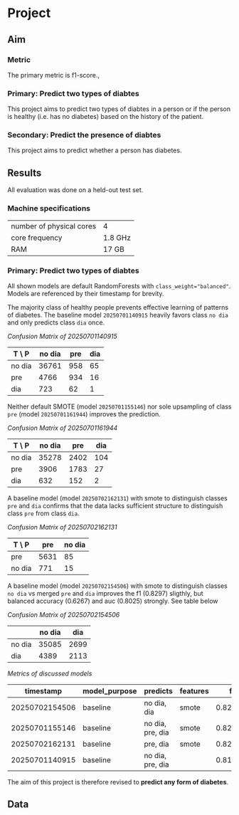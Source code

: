 
# Project

## Aim

### Metric

The primary metric is f1-score.,

### Primary: Predict two types of diabtes

This project aims to predict two types of diabtes in a person or if the person is healthy (i.e. has no diabetes) based on the history of the patient.

### Secondary: Predict the presence of diabtes

This project aims to predict whether a person has diabetes.

## Results

All evaluation was done on a held-out test set.

### Machine specifications

| | |
| - | - |
| number of physical cores | 4 |
| core frequency | 1.8 GHz |
| RAM | 17 GB |

### Primary: Predict two types of diabtes

All shown models are default RandomForests with `class_weight="balanced"`. Models are referenced by their timestamp for brevity.

The majority class of healthy people prevents effective learning of patterns of diabetes. The baseline model `20250701140915` heavily favors class `no dia` and only predicts class `dia` once.

_Confusion Matrix of 20250701140915_

| T \ P  |   no dia |   pre |   dia |
|--------|----------|-------|-------|
| no dia |    36761 |   958 |    65 |
| pre    |     4766 |   934 |    16 |
| dia    |      723 |    62 |     1 |

Neither default SMOTE (model `20250701155146`) nor sole upsampling of class `pre` (model `20250701161944`) improves the prediction.

_Confusion Matrix of 20250701161944_

| T \ P  |   no dia |   pre |   dia |
|--------|----------|-------|-------|
| no dia |    35278 |  2402 |   104 |
| pre    |     3906 |  1783 |    27 |
| dia    |      632 |   152 |     2 |

A baseline model (model `20250702162131`) with smote to distinguish classes `pre` and `dia` confirms that the data lacks sufficient structure to distinguish class `pre` from class `dia`.

_Confusion Matrix of 20250702162131_

| T \ P  |  pre | no dia |
|--------|------|--------|
| pre    | 5631 |     85 |
| no dia |  771 |     15 |

A baseline model (model `20250702154506`) with smote to distinguish classes `no dia` vs merged `pre` and `dia` improves the f1 (0.8297) sligthly, but balanced accuracy (0.6267) and auc (0.8025) strongly. See table below

_Confusion Matrix of 20250702154506_

|        |   no dia |   dia |
|--------|----------|-------|
| no dia |    35085 |  2699 |
| dia    |     4389 |  2113 |

_Metrics of discussed models_

|      timestamp | model_purpose   | predicts         | features   |       f1 |   recall |   precision |   bal_accuracy |   roc_auc_score |
|----------------|-----------------|------------------|------------|----------|----------|-------------|----------------|-----------------|
| 20250702154506 | baseline        | no dia, dia      | smote      | 0.829746 | 0.839949 |    0.822788 |       0.626772 |        0.802578 |
| 20250701155146 | baseline        | no dia, pre, dia | smote      | 0.821597 | 0.836901 |    0.80927  |       0.416051 |        0.682203 |
| 20250702162131 | baseline        | pre, dia         | smote      | 0.821108 | 0.868348 |    0.791374 |       0.502107 |        0.603116 |
| 20250701140915 | baseline        | no dia, pre, dia |            | 0.815238 | 0.851195 |    0.80425  |       0.379199 |        0.687022 |

The aim of this project is therefore revised to **predict any form of diabetes**.

## Data

